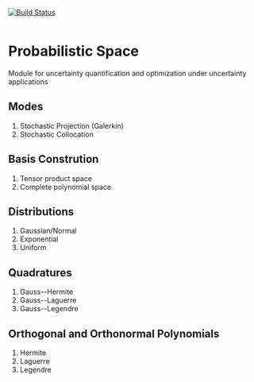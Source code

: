 [![Build Status](https://travis-ci.org/komahanb/pspace.svg?branch=master)](https://travis-ci.org/komahanb/pspace)

<object data="https://github.com/komahanb/pspace/tree/master/docs/sgm.png" type="application/pdf" width="700px" height="700px">
    <embed src="https://github.com/komahanb/pspace/tree/master/docs/sgm.png"> </embed>
</object>

# Probabilistic Space

Module for uncertainty quantification and optimization under uncertainty applications

## Modes
1. Stochastic Projection (Galerkin)
2. Stochastic Collocation

## Basis Constrution
1. Tensor product space
2. Complete polynomial space

## Distributions
1. Gaussian/Normal
2. Exponential 
3. Uniform

## Quadratures
1. Gauss--Hermite
2. Gauss--Laguerre
3. Gauss--Legendre

## Orthogonal and Orthonormal Polynomials
1. Hermite
2. Laguerre
3. Legendre
